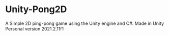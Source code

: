 # Unity-Pong2D
A Simple 2D ping-pong game using the Unity engine and C#.
Made in Unity Personal version 2021.2.11f1
